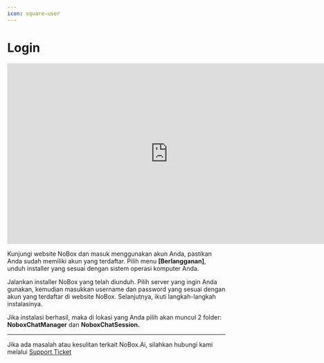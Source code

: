 ```yaml
---
icon: square-user
---
```


# Login

<iframe width="742" height="418" src="https://www.youtube.com/embed/Cg5MjWd1uUI?si=EqkjcOmg-EqEvQNk" title="Pengenalan Tampilan NoBox" frameborder="0" allow="accelerometer; autoplay; clipboard-write; encrypted-media; gyroscope; picture-in-picture; web-share" referrerpolicy="strict-origin-when-cross-origin" allowfullscreen></iframe>


Kunjungi website NoBox dan masuk menggunakan akun Anda, pastikan Anda sudah memiliki akun yang terdaftar. Pilih menu **\[Berlangganan]**, unduh installer yang sesuai dengan sistem operasi komputer Anda.

Jalankan installer NoBox yang telah diunduh. Pilih server yang ingin Anda gunakan, kemudian masukkan username dan password yang sesuai dengan akun yang terdaftar di website NoBox. Selanjutnya, ikuti langkah-langkah instalasinya.

Jika instalasi berhasil, maka di lokasi yang Anda pilih akan muncul 2 folder: **NoboxChatManager** dan **NoboxChatSession.**

***

Jika ada masalah atau kesulitan terkait NoBox.Ai, silahkan hubungi kami melalui [Support Ticket](https://crm.nobox.ai/clients/tickets)

